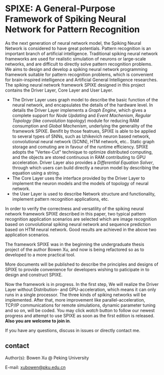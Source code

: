 # SPIXE: A General-Purpose Framework of Spiking Neural Network for Pattern Recognition

As the next generation of neural network model, the Spiking Neural Network is considered to have great potentials. Pattern recognition is an important branch of artificial intelligence. Traditional spiking neural network frameworks are used for realistic simulation of neurons or large-scale networks, and are difficult to directly solve pattern recognition problems. We aims to design and develop a spiking neural network programming framework suitable for pattern recognition problems, which is convenient for brain-inspired intelligence and Artificial General Intelligence researches.
The spiking neural network framework SPIXE designed in this project contains the Driver Layer, Core Layer and User Layer. 

 - The Driver Layer uses graph model to describe the basic function of the neural network, and encapsulates the details of the hardware level. In details the Driver Layer implements a *Graph Engine*, which gives a complete support for *Node Updating* and *Event Machenism*, *Regular Topology* (like *convolution topology*) module for reducing RAM consumption and *Global Machenism*, underlying the generality of the framework SPIXE. Benifit by those featrues, SPIXE is able to be applied to several types of SNNs, such as Izhikevich neuron based network, convolutional neural network (SCNN), HTM network, etc.. Static graph storage and comuting are in favour of the runtime efficiency. SPIXE adopts the "Vertex-Cut" technique to optimize distributed computing, and the objects are stored continuous in RAM contributing to GPU acceleration. Driver Layer also provides a *Differential Equation Solver*, through which users can build directly a neuron model by describing the equation using a string.
 - The Core Layer uses the interface provided by the Driver Layer to implement the neuron models and the models of topology of neural network.
 - the User Layer is used to describe Network structure and functionality, implement pattern recognition applications, etc.

In order to verify the correctness and versatility of the spiking neural network framework SPIXE described in this paper, two typical pattern recognition application scenarios are selected which are image recognition based on convolutional spiking neural network and sequence prediction based on HTM neural network. Good results are achieved in the above two application scenarios.

The framework SPIXE was in the beginning the undergraduate thesis project of the author Bowen Xu, and now is being refactored so as to developed to a more practical tool.

More documents will be published to describe the principles and designs of SPIXE to provide convenience for developers wishing to paticipate in to design and construct SPIXE. 

Now the framework is in progress. In the first step, We will realize the Driver Layer without Distribution- and GPU-acceleration, which means it can only runs in a single processor. The three kinds of spiking networks will be implemented. After that, more improvement like parallel-acceleration, TCP/IP communications for remote simulations, dynamic parameter tuning and so on, will be coded. You may click *watch* button to follow our newest progress and attempt to use SPIXE as soon as the first edition is released. **Also you are welcome to join in**.

If you have any questions, discuss in issues or directly contact me.

## contact

Author(s): Bowen Xu @ Peking University

E-mail: xubowen@pku.edu.cn
